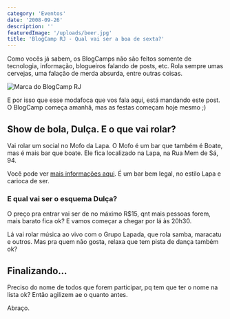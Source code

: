 ```yaml
---
category: 'Eventos'
date: '2008-09-26'
description: ''
featuredImage: '/uploads/beer.jpg'
title: 'BlogCamp RJ - Qual vai ser a boa de sexta?'
---
```


Como vocês já sabem, os BlogCamps não são feitos somente de tecnologia, informação, blogueiros falando de posts, etc. Rola sempre umas cervejas, uma falação de merda absurda, entre outras coisas.

![Marca do BlogCamp RJ](/uploads/marca-blogcamp-rj.jpg)

E por isso que esse modafoca que vos fala aqui, está mandando este post. O BlogCamp começa amanhã, mas as festas começam hoje mesmo ;)

## Show de bola, Dulça. E o que vai rolar?

Vai rolar um social no Mofo da Lapa. O Mofo é um bar que também é Boate, mas é mais bar que boate. Ele fica localizado na Lapa, na Rua Mem de Sá, 94.

Você pode ver [mais informações aqui](http://www.riofesta.com.br/mofo/). É um bar bem legal, no estilo Lapa e carioca de ser.

### E qual vai ser o esquema Dulça?

O preço pra entrar vai ser de no máximo R\$15, qnt mais pessoas forem, mais barato fica ok? E vamos começar a chegar por lá às 20h30.

Lá vai rolar música ao vivo com o Grupo Lapada, que rola samba, maracatu e outros. Mas pra quem não gosta, relaxa que tem pista de dança também ok?

## Finalizando...

Preciso do nome de todos que forem participar, pq tem que ter o nome na lista ok? Então agilizem ae o quanto antes.

Abraço.
